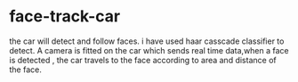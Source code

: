 # face-track-car

the car will detect and follow faces. i have used haar casscade classifier to detect. A camera is fitted on the car which sends real time data,when a face is detected , the car travels to the face according to area and distance of the face. 
